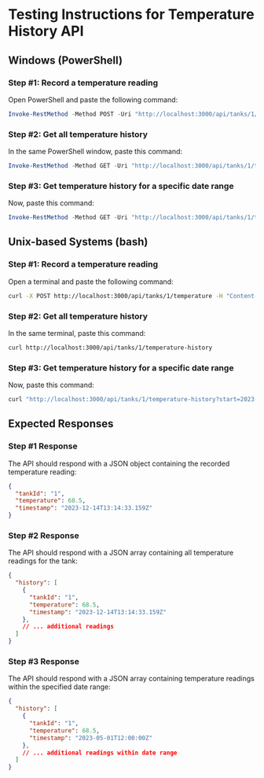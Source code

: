 # Testing Instructions for Temperature History API

## Windows (PowerShell)

### Step #1: Record a temperature reading
Open PowerShell and paste the following command:
```powershell
Invoke-RestMethod -Method POST -Uri "http://localhost:3000/api/tanks/1/temperature" -Headers @{"Content-Type"="application/json"} -Body '{"temperature": 68.5}'
```

### Step #2: Get all temperature history
In the same PowerShell window, paste this command:
```powershell
Invoke-RestMethod -Method GET -Uri "http://localhost:3000/api/tanks/1/temperature-history"
```

### Step #3: Get temperature history for a specific date range
Now, paste this command:
```powershell
Invoke-RestMethod -Method GET -Uri "http://localhost:3000/api/tanks/1/temperature-history?start=2023-05-01T00:00:00Z&end=2023-05-02T00:00:00Z"
```

## Unix-based Systems (bash)

### Step #1: Record a temperature reading
Open a terminal and paste the following command:
```bash
curl -X POST http://localhost:3000/api/tanks/1/temperature -H "Content-Type: application/json" -d '{"temperature": 68.5}'
```

### Step #2: Get all temperature history
In the same terminal, paste this command:
```bash
curl http://localhost:3000/api/tanks/1/temperature-history
```

### Step #3: Get temperature history for a specific date range
Now, paste this command:
```bash
curl "http://localhost:3000/api/tanks/1/temperature-history?start=2023-05-01T00:00:00Z&end=2023-05-02T00:00:00Z"
```

## Expected Responses

### Step #1 Response
The API should respond with a JSON object containing the recorded temperature reading:
```json
{
  "tankId": "1",
  "temperature": 68.5,
  "timestamp": "2023-12-14T13:14:33.159Z"
}
```

### Step #2 Response
The API should respond with a JSON array containing all temperature readings for the tank:
```json
{
  "history": [
    {
      "tankId": "1",
      "temperature": 68.5,
      "timestamp": "2023-12-14T13:14:33.159Z"
    },
    // ... additional readings
  ]
}
```

### Step #3 Response
The API should respond with a JSON array containing temperature readings within the specified date range:
```json
{
  "history": [
    {
      "tankId": "1",
      "temperature": 68.5,
      "timestamp": "2023-05-01T12:00:00Z"
    },
    // ... additional readings within date range
  ]
}
```